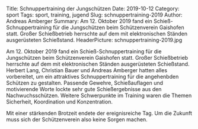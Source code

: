 Title: Schnuppertraining der Jungschützen
Date: 2019-10-12
Category: sport
Tags: sport, training, jugend
Slug: schnuppertraining-2019
Author: Andreas Amberger
Summary: Am 12. Oktober 2019 fand ein Schieß-Schnuppertraining für die Jungschützen beim Schützenverein Gaishofen statt. Großer Schießbetrieb herrschte auf dem mit elektronischen Ständen ausgerüsteten Schießstand.
HeaderPicture: schnuppertraining-2019.jpg

Am 12. Oktober 2019 fand ein Schieß-Schnuppertraining für die Jungschützen beim Schützenverein Gaishofen statt. Großer Schießbetrieb herrschte auf dem mit elektronischen Ständen ausgerüsteten Schießstand.
Herbert Lang, Christian Bauer und Andreas Amberger hatten alles vorbereitet, um ein attraktives Schnuppertraining für die angehenbden Schützen zu gestalten. Passende Gewehre, Schießauflagen und motivierende Worte lockte sehr gute Schießergebnisse aus den Nachwuchsschützen.
Weitere Schwerpunkte im Training waren die Themen Sicherheit, Koordination und Konzentration.

Mit einer stärkenden Brotzeit endete der ereignisreiche Tag. Um die Zukunft muss sich der Schützenverein also keine Sorgen machen.
